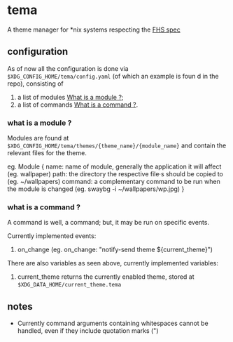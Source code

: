 # tema
A theme manager for \*nix systems respecting the [FHS spec](https://refspecs.linuxfoundation.org/FHS_3.0/fhs/index.html)

## configuration
As of now all the configuration is done via `$XDG_CONFIG_HOME/tema/config.yaml` (of which an example is foun d in the repo), consisting of
1. a list of modules [What is a module ?](#what-is-a-module-?);
2. a list of commands [What is a command ?](#what-is-a-command-?).

### what is a module ?
Modules are found at `$XDG_CONFIG_HOME/tema/themes/{theme_name}/{module_name}` and contain the relevant files for the theme.

eg. Module {
	name: name of module, generally the application it will affect			(eg. wallpaper) 
	path: the directory the respective file·s should be copied to 			(eg. \~/wallpapers)
	command: a complementary command to be run when the module is changed	(eg. swaybg -i \~/wallpapers/wp.jpg)
}

### what is a command ?
A command is well, a command; but, it may be run on specific events. 

Currently implemented events: 
1. on_change 		(eg. on_change: "notify-send theme ${current_theme}")

There are also variables as seen above, currently implemented variables:
1. current_theme 	returns the currently enabled theme, stored at `$XDG_DATA_HOME/current_theme.tema`

## notes
- Currently command arguments containing whitespaces cannot be handled, even if they include quotation marks (")
